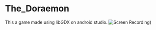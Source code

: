 # The_Doraemon
This a game made using libGDX on android studio.
![Screen Recording](https://media.giphy.com/media/vFKqnCdLPNOKc/giphy.gif))
